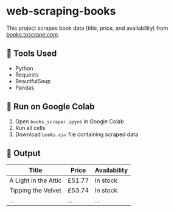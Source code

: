 # web-scraping-books

This project scrapes book data (title, price, and availability) from [books.toscrape.com](https://books.toscrape.com).

## 🔧 Tools Used
- Python
- Requests
- BeautifulSoup
- Pandas

## 🚀 Run on Google Colab
1. Open `books_scraper.ipynb` in Google Colab
2. Run all cells
3. Download `books.csv` file containing scraped data

## 📄 Output
| Title | Price | Availability |
|--------|--------|--------------|
| A Light in the Attic | £51.77 | In stock |
| Tipping the Velvet | £53.74 | In stock |
| ... | ... | ... |
